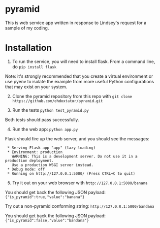 # pyramid

This is web service app written in response to Lindsey's request for a sample of my coding.

# Installation

1. To run the service, you will need to install flask.  From a command line, do 
`pip install flask`

Note: it's strongly recommended that you create a virtual environment or use pyenv to isolate the example from more useful Python configurations that may exist on your system.

2. Clone the pyramid repository from this repo with
`git clone https://github.com/ehdoxtator/pyramid.git`

3. Run the tests
`python test_pyramid.py`

Both tests should pass successfully.

4. Run the web app:
`python app.py`

Flask should fire up the web server, and you should see the messages:

```
 * Serving Flask app "app" (lazy loading)
 * Environment: production
   WARNING: This is a development server. Do not use it in a production deployment.
   Use a production WSGI server instead.
 * Debug mode: off
 * Running on http://127.0.0.1:5000/ (Press CTRL+C to quit)
 ```
 
 5. Try it out on your web browser with
`http://127.0.0.1:5000/banana`

You should get back the following JSON payload:
`{"is_pyramid":true,"value":"banana"}`

Try out a non-pyramid conforming string:
`http://127.0.0.1:5000/bandana`

You should get back the following JSON payload:
`{"is_pyramid":false,"value":"bandana"}`

